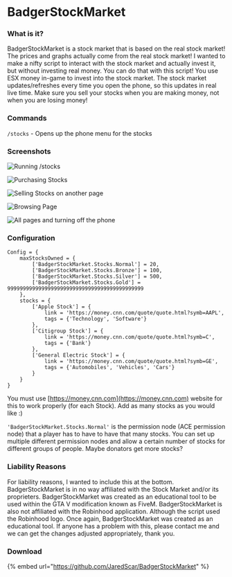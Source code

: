 # BadgerStockMarket

### What is it?

BadgerStockMarket is a stock market that is based on the real stock market! The prices and graphs actually come from the real stock market! I wanted to make a nifty script to interact with the stock market and actually invest it, but without investing real money. You can do that with this script! You use ESX money in-game to invest into the stock market. The stock market updates/refreshes every time you open the phone, so this updates in real live time. Make sure you sell your stocks when you are making money, not when you are losing money!

### Commands

`/stocks` - Opens up the phone menu for the stocks

### Screenshots

![Running /stocks](https://i.gyazo.com/94e8d2d10607ebb211e579f08878cd0f.gif)

![Purchasing Stocks](https://i.gyazo.com/246c95870ce2724afab536fec21f8221.gif)

![Selling Stocks on another page](https://i.gyazo.com/a14d4afda42421d2865bbe3cfc0a5764.gif)

![Browsing Page](https://i.gyazo.com/515771f3f8f6ee85b8c1b63f5abe9fe3.gif)

![All pages and turning off the phone](https://i.gyazo.com/15738ab69ea833af91f8eafbe16cdfe0.gif)

### Configuration

```text
Config = {
    maxStocksOwned = {
        ['BadgerStockMarket.Stocks.Normal'] = 20,
        ['BadgerStockMarket.Stocks.Bronze'] = 100,
        ['BadgerStockMarket.Stocks.Silver'] = 500,
        ['BadgerStockMarket.Stocks.Gold'] = 99999999999999999999999999999999999999999999
    },
    stocks = {
        ['Apple Stock'] = {
            link = 'https://money.cnn.com/quote/quote.html?symb=AAPL',
            tags = {'Technology', 'Software'}
        },
        ['Citigroup Stock'] = {
            link = 'https://money.cnn.com/quote/quote.html?symb=C',
            tags = {'Bank'}
        },
        ['General Electric Stock'] = {
            link = 'https://money.cnn.com/quote/quote.html?symb=GE',
            tags = {'Automobiles', 'Vehicles', 'Cars'}
        }
    }
}
```

You must use [https://money.cnn.com](https://money.cnn.com) website for this to work properly \(for each Stock\). Add as many stocks as you would like :\)

`'BadgerStockMarket.Stocks.Normal'` is the permission node \(ACE permission node\) that a player has to have to have that many stocks. You can set up multiple different permission nodes and allow a certain number of stocks for different groups of people. Maybe donators get more stocks?

### Liability Reasons

For liability reasons, I wanted to include this at the bottom. BadgerStockMarket is in no way affiliated with the Stock Market and/or its proprieters. BadgerStockMarket was created as an educational tool to be used within the GTA V modification known as FiveM. BadgerStockMarket is also not affiliated with the Robinhood application. Although the script used the Robinhood logo. Once again, BadgerStockMarket was created as an educational tool. If anyone has a problem with this, please contact me and we can get the changes adjusted appropriately, thank you.

### Download

{% embed url="https://github.com/JaredScar/BadgerStockMarket" %}



